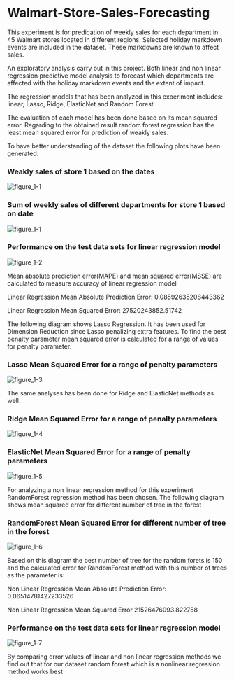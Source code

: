 # Walmart-Store-Sales-Forecasting

This experiment is for predication of weekly sales for each department in 45 Walmart stores located in different regions. Selected holiday markdown events are included in the dataset. These markdowns are known to affect sales.

An exploratory analysis carry out in this project. Both linear and non linear regression predictive model analysis to forecast which departments are affected with the holiday markdown events and the extent of impact.

The regression models that has been analyzed in this experiment includes: linear, Lasso, Ridge, ElasticNet and Random Forest 

The evaluation of each model has been done based on its mean squared error. Regarding to the obtained result random forest regression has the least mean squared error for prediction of weakly sales.

To have better understanding of the dataset the following plots have been generated:

### Weakly sales of store 1 based on the dates
![figure_1-1](https://user-images.githubusercontent.com/39537957/49208970-20614d80-f36e-11e8-8d6e-f624599b1b05.png)

### Sum of weekly sales of different departments for store 1 based on date
![figure_1-1](https://user-images.githubusercontent.com/39537957/49208970-20614d80-f36e-11e8-8d6e-f624599b1b05.png)

### Performance on the test data sets for linear regression model
![figure_1-2](https://user-images.githubusercontent.com/39537957/49209111-70401480-f36e-11e8-9f27-7e48ba75fc29.png)

Mean absolute prediction error(MAPE) and mean squared error(MSSE) are calculated to measure accuracy of linear regression model 

Linear Regression Mean Absolute Prediction Error: 0.08592635208443362

Linear Regression Mean Squared Error: 27520243852.51742

The following diagram shows Lasso Regression. It has been used for Dimension Reduction since Lasso penalizing extra features. To find the best penalty parameter mean squared error is calculated for a range of values for penalty parameter.

### Lasso Mean Squared Error for a range of penalty parameters
![figure_1-3](https://user-images.githubusercontent.com/39537957/49209126-7df59a00-f36e-11e8-8879-7a2a9104e807.png)

The same analyses has been done for Ridge and ElasticNet methods as well.
### Ridge Mean Squared Error for a range of penalty parameters
![figure_1-4](https://user-images.githubusercontent.com/39537957/49210604-5b658000-f372-11e8-879a-540aaac23f3b.png)

### ElasticNet Mean Squared Error for a range of penalty parameters
![figure_1-5](https://user-images.githubusercontent.com/39537957/49210799-de86d600-f372-11e8-9058-a7ced90e43e3.png)

For analyzing a non linear regression method for this experiment RandomForest regression method has been chosen. The following diagram shows mean squared error for different number of tree in the forest

### RandomForest Mean Squared Error for different number of tree in the forest
![figure_1-6](https://user-images.githubusercontent.com/39537957/49210844-f8c0b400-f372-11e8-9424-1fedef855805.png)

Based on this diagram the best number of tree for the random forets is 150 and the calculated error for RandomForest method with this number of trees as the parameter is:

Non Linear Regression Mean Absolute Prediction Error: 0.06514781427233526

Non Linear Regression Mean Squared Error 21526476093.822758

### Performance on the test data sets for linear regression model
![figure_1-7](https://user-images.githubusercontent.com/39537957/49212060-ff9cf600-f375-11e8-99ca-2af2db12c3d8.png)

By comparing error values of linear and non linear regression methods we find out that for our dataset random forest which is a nonlinear regression method works best
